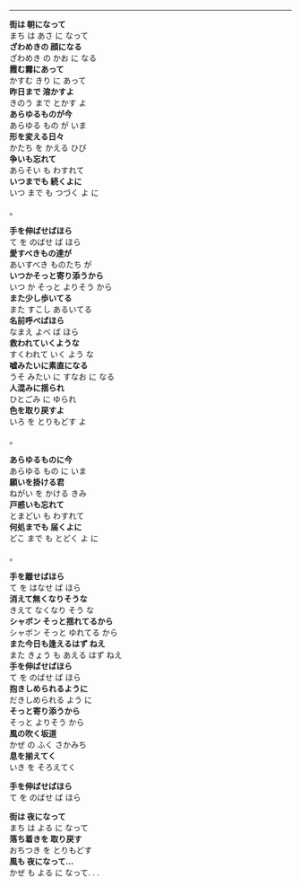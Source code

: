 
---

**街は 朝になって**\
まち は あさ に なって\
**ざわめきの 顔になる**\
ざわめき の かお に なる\
**霞む霧にあって**\
かすむ きり に あって\
**昨日まで 溶かすよ**\
きのう まで とかす よ\
**あらゆるものが今**\
あらゆる もの が いま\
**形を変える日々**\
かたち を かえる ひび\
**争いも忘れて**\
あらそい も わすれて\
**いつまでも 続くよに**\
いつ まで も つづく よ に

。

**手を伸ばせばほら**\
て を のばせ ば ほら\
**愛すべきもの達が**\
あいすべき ものたち が\
**いつかそっと寄り添うから**\
いつ か そっと よりそう から\
**また少し歩いてる**\
また すこし あるいてる\
**名前呼べばほら**\
なまえ よべ ば ほら\
**救われていくような**\
すくわれて いく よう な\
**嘘みたいに素直になる**\
うそ みたい に すなお に なる\
**人混みに揺られ**\
ひとごみ に ゆられ\
**色を取り戻すよ**\
いろ を とりもどす よ

。

**あらゆるものに今**\
あらゆる もの に いま\
**願いを掛ける君**\
ねがい を かける きみ\
**戸惑いも忘れて**\
とまどい も わすれて\
**何処までも 届くよに**\
どこ まで も とどく よ に

。

**手を離せばほら**\
て を はなせ ば ほら\
**消えて無くなりそうな**\
きえて なくなり そう な\
**シャボン そっと揺れてるから**\
シャボン そっと ゆれてる から\
**また今日も逢えるはず ねえ**\
また きょう も あえる はず ねえ\
**手を伸ばせばほら**\
て を のばせ ば ほら\
**抱きしめられるように**\
だきしめられる よう に\
**そっと寄り添うから**\
そっと よりそう から\
**風の吹く坂道**\
かぜ の ふく さかみち\
**息を揃えてく**\
いき を そろえてく

**手を伸ばせばほら**\
て を のばせ ば ほら

**街は 夜になって**\
まち は よる に なって\
**落ち着きを 取り戻す**\
おちつき を とりもどす\
**風も 夜になって...**\
かぜ も よる に なって. . .
